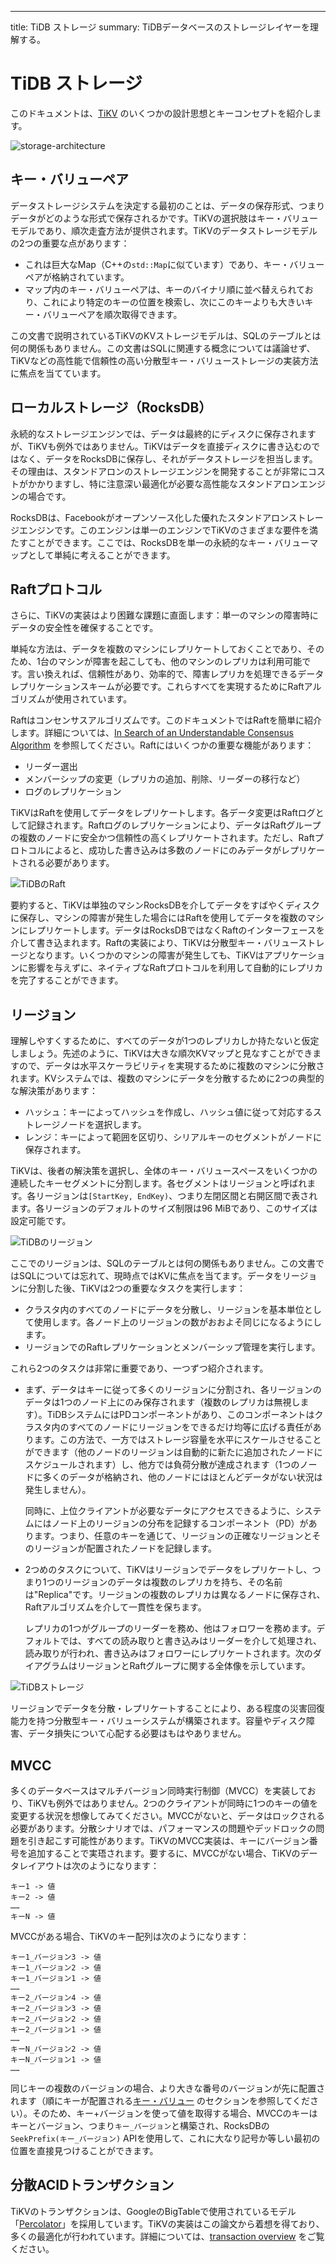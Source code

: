---
title: TiDB ストレージ
summary: TiDBデータベースのストレージレイヤーを理解する。

# TiDB ストレージ

このドキュメントは、[TiKV](https://github.com/tikv/tikv) のいくつかの設計思想とキーコンセプトを紹介します。

![storage-architecture](/media/tidb-storage-architecture-1.png)

## キー・バリューペア

データストレージシステムを決定する最初のことは、データの保存形式、つまりデータがどのような形式で保存されるかです。TiKVの選択肢はキー・バリューモデルであり、順次走査方法が提供されます。TiKVのデータストレージモデルの2つの重要な点があります：

+ これは巨大なMap（C++の`std::Map`に似ています）であり、キー・バリューペアが格納されています。
+ マップ内のキー・バリューペアは、キーのバイナリ順に並べ替えられており、これにより特定のキーの位置を検索し、次にこのキーよりも大きいキー・バリューペアを順次取得できます。

この文書で説明されているTiKVのKVストレージモデルは、SQLのテーブルとは何の関係もありません。この文書はSQLに関連する概念については議論せず、TiKVなどの高性能で信頼性の高い分散型キー・バリューストレージの実装方法に焦点を当てています。

## ローカルストレージ（RocksDB）

永続的なストレージエンジンでは、データは最終的にディスクに保存されますが、TiKVも例外ではありません。TiKVはデータを直接ディスクに書き込むのではなく、データをRocksDBに保存し、それがデータストレージを担当します。その理由は、スタンドアロンのストレージエンジンを開発することが非常にコストがかかりますし、特に注意深い最適化が必要な高性能なスタンドアロンエンジンの場合です。

RocksDBは、Facebookがオープンソース化した優れたスタンドアロンストレージエンジンです。このエンジンは単一のエンジンでTiKVのさまざまな要件を満たすことができます。ここでは、RocksDBを単一の永続的なキー・バリューマップとして単純に考えることができます。

## Raftプロトコル

さらに、TiKVの実装はより困難な課題に直面します：単一のマシンの障害時にデータの安全性を確保することです。

単純な方法は、データを複数のマシンにレプリケートしておくことであり、そのため、1台のマシンが障害を起こしても、他のマシンのレプリカは利用可能です。言い換えれば、信頼性があり、効率的で、障害レプリカを処理できるデータレプリケーションスキームが必要です。これらすべてを実現するためにRaftアルゴリズムが使用されています。

Raftはコンセンサスアルゴリズムです。このドキュメントではRaftを簡単に紹介します。詳細については、[In Search of an Understandable Consensus Algorithm](https://raft.github.io/raft.pdf) を参照してください。Raftにはいくつかの重要な機能があります：

- リーダー選出
- メンバーシップの変更（レプリカの追加、削除、リーダーの移行など）
- ログのレプリケーション

TiKVはRaftを使用してデータをレプリケートします。各データ変更はRaftログとして記録されます。Raftログのレプリケーションにより、データはRaftグループの複数のノードに安全かつ信頼性の高くレプリケートされます。ただし、Raftプロトコルによると、成功した書き込みは多数のノードにのみデータがレプリケートされる必要があります。

![TiDBのRaft](/media/tidb-storage-1.png)

要約すると、TiKVは単独のマシンRocksDBを介してデータをすばやくディスクに保存し、マシンの障害が発生した場合にはRaftを使用してデータを複数のマシンにレプリケートします。データはRocksDBではなくRaftのインターフェースを介して書き込まれます。Raftの実装により、TiKVは分散型キー・バリューストレージとなります。いくつかのマシンの障害が発生しても、TiKVはアプリケーションに影響を与えずに、ネイティブなRaftプロトコルを利用して自動的にレプリカを完了することができます。

## リージョン

理解しやすくするために、すべてのデータが1つのレプリカしか持たないと仮定しましょう。先述のように、TiKVは大きな順次KVマップと見なすことができますので、データは水平スケーラビリティを実現するために複数のマシンに分散されます。KVシステムでは、複数のマシンにデータを分散するために2つの典型的な解決策があります：

* ハッシュ：キーによってハッシュを作成し、ハッシュ値に従って対応するストレージノードを選択します。
* レンジ：キーによって範囲を区切り、シリアルキーのセグメントがノードに保存されます。

TiKVは、後者の解決策を選択し、全体のキー・バリュースペースをいくつかの連続したキーセグメントに分割します。各セグメントはリージョンと呼ばれます。各リージョンは`[StartKey, EndKey)`、つまり左閉区間と右開区間で表されます。各リージョンのデフォルトのサイズ制限は96 MiBであり、このサイズは設定可能です。

![TiDBのリージョン](/media/tidb-storage-2.png)

ここでのリージョンは、SQLのテーブルとは何の関係もありません。この文書ではSQLについては忘れて、現時点ではKVに焦点を当てます。データをリージョンに分割した後、TiKVは2つの重要なタスクを実行します：

* クラスタ内のすべてのノードにデータを分散し、リージョンを基本単位として使用します。各ノード上のリージョンの数がおおよそ同じになるようにします。
* リージョンでのRaftレプリケーションとメンバーシップ管理を実行します。

これら2つのタスクは非常に重要であり、一つずつ紹介されます。

* まず、データはキーに従って多くのリージョンに分割され、各リージョンのデータは1つのノード上にのみ保存されます（複数のレプリカは無視します）。TiDBシステムにはPDコンポーネントがあり、このコンポーネントはクラスタ内のすべてのノードにリージョンをできるだけ均等に広げる責任があります。この方法で、一方ではストレージ容量を水平にスケールさせることができます（他のノードのリージョンは自動的に新たに追加されたノードにスケジュールされます）し、他方では負荷分散が達成されます（1つのノードに多くのデータが格納され、他のノードにはほとんどデータがない状況は発生しません）。

    同時に、上位クライアントが必要なデータにアクセスできるように、システムにはノード上のリージョンの分布を記録するコンポーネント（PD）があります。つまり、任意のキーを通じて、リージョンの正確なリージョンとそのリージョンが配置されたノードを記録します。

* 2つめのタスクについて、TiKVはリージョンでデータをレプリケートし、つまり1つのリージョンのデータは複数のレプリカを持ち、その名前は"Replica"です。リージョンの複数のレプリカは異なるノードに保存され、Raftアルゴリズムを介して一貫性を保ちます。

    レプリカの1つがグループのリーダーを務め、他はフォロワーを務めます。デフォルトでは、すべての読み取りと書き込みはリーダーを介して処理され、読み取りが行われ、書き込みはフォロワーにレプリケートされます。次のダイアグラムはリージョンとRaftグループに関する全体像を示しています。

![TiDBストレージ](/media/tidb-storage-3.png)

リージョンでデータを分散・レプリケートすることにより、ある程度の災害回復能力を持つ分散型キー・バリューシステムが構築されます。容量やディスク障害、データ損失について心配する必要はもはやありません。

## MVCC

多くのデータベースはマルチバージョン同時実行制御（MVCC）を実装しており、TiKVも例外ではありません。2つのクライアントが同時に1つのキーの値を変更する状況を想像してみてください。MVCCがないと、データはロックされる必要があります。分散シナリオでは、パフォーマンスの問題やデッドロックの問題を引き起こす可能性があります。TiKVのMVCC実装は、キーにバージョン番号を追加することで実珸されます。要するに、MVCCがない場合、TiKVのデータレイアウトは次のようになります：

```
キー1 -> 値
キー2 -> 値
……
キーN -> 値
```

MVCCがある場合、TiKVのキー配列は次のようになります：

```
キー1_バージョン3 -> 値
キー1_バージョン2 -> 値
キー1_バージョン1 -> 値
……
キー2_バージョン4 -> 値
キー2_バージョン3 -> 値
キー2_バージョン2 -> 値
キー2_バージョン1 -> 値
……
キーN_バージョン2 -> 値
キーN_バージョン1 -> 値
……
```

同じキーの複数のバージョンの場合、より大きな番号のバージョンが先に配置されます（順にキーが配置される[キー・バリュー](#key-value-pairs) のセクションを参照してください）。そのため、キー+バージョンを使って値を取得する場合、MVCCのキーはキーとバージョン、つまり`キー_バージョン`と構築され、RocksDBの`SeekPrefix(キー_バージョン)` APIを使用して、これに大なり記号か等しい最初の位置を直接見つけることができます。

## 分散ACIDトランザクション

TiKVのトランザクションは、GoogleのBigTableで使用されているモデル「[Percolator](https://research.google.com/pubs/pub36726.html)」を採用しています。TiKVの実装はこの論文から着想を得ており、多くの最適化が行われています。詳細については、[transaction overview](/transaction-overview.md) をご覧ください。